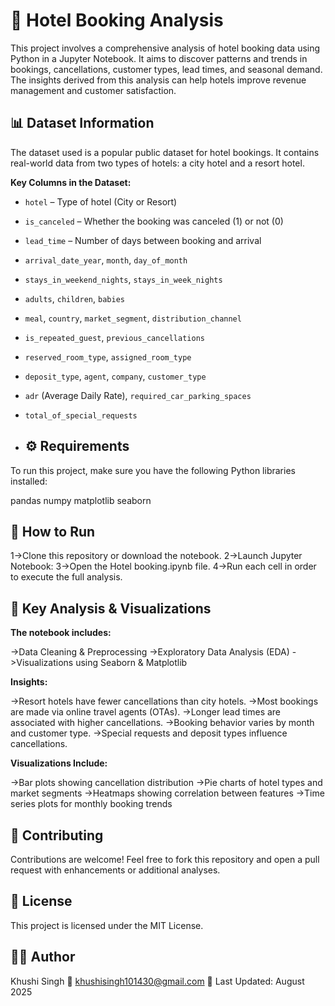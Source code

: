 # 🏨 Hotel Booking Analysis

This project involves a comprehensive analysis of hotel booking data using Python in a Jupyter Notebook. It aims to discover patterns and trends in bookings, cancellations, customer types, lead times, and seasonal demand. The insights derived from this analysis can help hotels improve revenue management and customer satisfaction.

## 📊 Dataset Information

The dataset used is a popular public dataset for hotel bookings. It contains real-world data from two types of hotels: a city hotel and a resort hotel.

**Key Columns in the Dataset:**

- `hotel` – Type of hotel (City or Resort)
- `is_canceled` – Whether the booking was canceled (1) or not (0)
- `lead_time` – Number of days between booking and arrival
- `arrival_date_year`, `month`, `day_of_month`
- `stays_in_weekend_nights`, `stays_in_week_nights`
- `adults`, `children`, `babies`
- `meal`, `country`, `market_segment`, `distribution_channel`
- `is_repeated_guest`, `previous_cancellations`
- `reserved_room_type`, `assigned_room_type`
- `deposit_type`, `agent`, `company`, `customer_type`
- `adr` (Average Daily Rate), `required_car_parking_spaces`
- `total_of_special_requests`

- ## ⚙️ Requirements

To run this project, make sure you have the following Python libraries installed:

pandas
numpy
matplotlib
seaborn

## 🚀 How to Run

1->Clone this repository or download the notebook.
2->Launch Jupyter Notebook:
3->Open the Hotel booking.ipynb file.
4->Run each cell in order to execute the full analysis.

## 📌 Key Analysis & Visualizations

**The notebook includes:**

->Data Cleaning & Preprocessing
->Exploratory Data Analysis (EDA)
->Visualizations using Seaborn & Matplotlib

**Insights:**

->Resort hotels have fewer cancellations than city hotels.
->Most bookings are made via online travel agents (OTAs).
->Longer lead times are associated with higher cancellations.
->Booking behavior varies by month and customer type.
->Special requests and deposit types influence cancellations.

**Visualizations Include:**

->Bar plots showing cancellation distribution
->Pie charts of hotel types and market segments
->Heatmaps showing correlation between features
->Time series plots for monthly booking trends

## 🙌 Contributing
Contributions are welcome! Feel free to fork this repository and open a pull request with enhancements or additional analyses.

## 📄 License
This project is licensed under the MIT License.

## 👨‍💻 Author
Khushi Singh
📧 khushisingh101430@gmail.com
📅 Last Updated: August 2025
